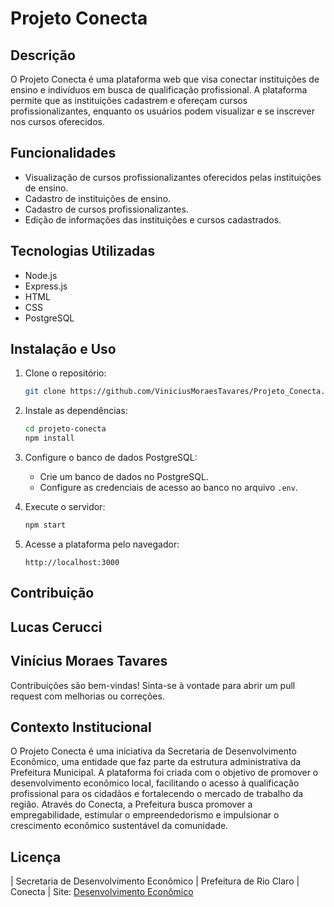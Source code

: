 # Projeto Conecta

## Descrição

O Projeto Conecta é uma plataforma web que visa conectar instituições de ensino e indivíduos em busca de qualificação profissional. A plataforma permite que as instituições cadastrem e ofereçam cursos profissionalizantes, enquanto os usuários podem visualizar e se inscrever nos cursos oferecidos.

## Funcionalidades

- Visualização de cursos profissionalizantes oferecidos pelas instituições de ensino.
- Cadastro de instituições de ensino.
- Cadastro de cursos profissionalizantes.
- Edição de informações das instituições e cursos cadastrados.

## Tecnologias Utilizadas

- Node.js
- Express.js
- HTML
- CSS
- PostgreSQL

## Instalação e Uso

1. Clone o repositório:

   ```bash
   git clone https://github.com/ViniciusMoraesTavares/Projeto_Conecta.git
   ```

2. Instale as dependências:

   ```bash
   cd projeto-conecta
   npm install
   ```

3. Configure o banco de dados PostgreSQL:

   - Crie um banco de dados no PostgreSQL.
   - Configure as credenciais de acesso ao banco no arquivo `.env`.

4. Execute o servidor:

   ```bash
   npm start
   ```

5. Acesse a plataforma pelo navegador:

   ```
   http://localhost:3000
   ```

## Contribuição

## Lucas Cerucci
## Vinícius Moraes Tavares

Contribuições são bem-vindas! Sinta-se à vontade para abrir um pull request com melhorias ou correções.

## Contexto Institucional

O Projeto Conecta é uma iniciativa da Secretaria de Desenvolvimento Econômico, uma entidade que faz parte da estrutura administrativa da Prefeitura Municipal. A plataforma foi criada com o objetivo de promover o desenvolvimento econômico local, facilitando o acesso à qualificação profissional para os cidadãos e fortalecendo o mercado de trabalho da região. Através do Conecta, a Prefeitura busca promover a empregabilidade, estimular o empreendedorismo e impulsionar o crescimento econômico sustentável da comunidade.


## Licença
| Secretaria de Desenvolvimento Econômico | Prefeitura de Rio Claro | Conecta 
| Site: [Desenvolvimento Econômico](https://sde.rioclaro.sp.gov.br/)
